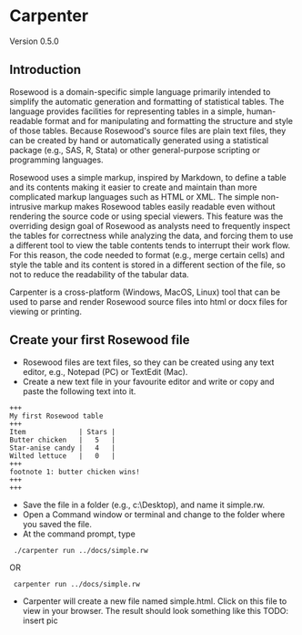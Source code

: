 # Carpenter
Version 0.5.0

## Introduction
Rosewood is a domain-specific simple language primarily intended to simplify the automatic generation and formatting of statistical tables. The language provides facilities for representing tables in a simple, human-readable format and for manipulating and formatting the structure and style of those tables. Because Rosewood's source files are plain text files, they can be created by hand or automatically generated using a statistical package (e.g., SAS, R, Stata) or other general-purpose scripting or programming languages. 

Rosewood uses a simple markup, inspired by Markdown, to define a table and its contents making it easier to create and maintain than more complicated markup languages such as HTML or XML. The simple non-intrusive markup makes Rosewood tables easily readable even without rendering the source code or using special viewers. This feature was the overriding design goal of Rosewood as analysts need to frequently inspect the tables for correctness while analyzing the data, and forcing them to use a different tool to view the table contents tends to interrupt their work flow. For this reason, the code needed to format (e.g., merge certain cells) and style the table and its content is stored in a different section of the file, so not to reduce the readability of the tabular data. 

Carpenter is a cross-platform (Windows, MacOS, Linux) tool that can be used to parse and render Rosewood source files into html or docx files for viewing or printing.

## Create your first Rosewood file
- Rosewood files are text files, so they can be created using any text editor, e.g., Notepad (PC) or TextEdit (Mac). 
- Create a new text file in your favourite editor and write or copy and paste the following text into it.
```
+++
My first Rosewood table
+++
Item             | Stars |
Butter chicken   |   5   |
Star-anise candy |   4   |
Wilted lettuce   |   0   |
+++
footnote 1: butter chicken wins!
+++
+++
```
- Save the file in a folder (e.g., c:\Desktop), and name it simple.rw.
- Open a Command window or terminal and change to the folder where you saved the file.
- At the command prompt, type 
```
 ./carpenter run ../docs/simple.rw
```
OR 
```
 carpenter run ../docs/simple.rw
```
- Carpenter will create a new file named simple.html. Click on this file to view in your browser. The result should look something like this
TODO: insert pic

